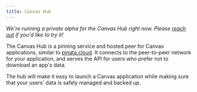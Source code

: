 ```yaml
---
title: Canvas Hub
---
```


_We're running a private alpha for the Canvas Hub right now. Please
[reach out](mailto:raymond@canvas.xyz) if you'd like to try it!_

The Canvas Hub is a pinning service and hosted peer for Canvas
applications, similar to [pinata.cloud](https://pinata.cloud). It
connects to the peer-to-peer network for your application, and serves
the API for users who prefer not to download an app's data.

The hub will make it easy to launch a Canvas application while making
sure that your users' data is safely managed and backed up.